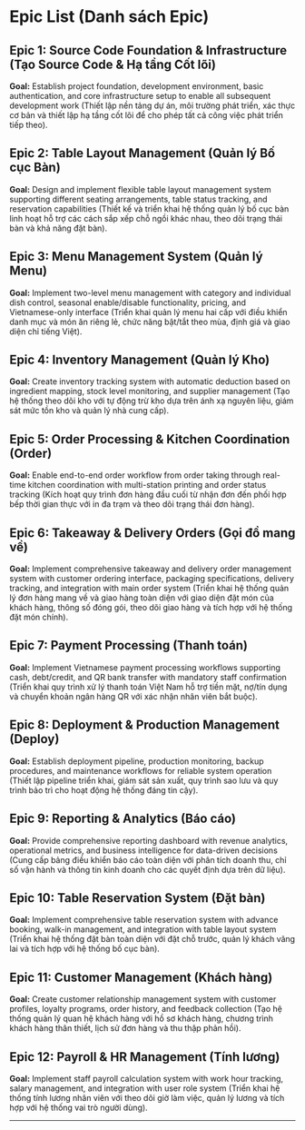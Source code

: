 # Epic List (Danh sách Epic)

## Epic 1: Source Code Foundation & Infrastructure (Tạo Source Code & Hạ tầng Cốt lõi)
**Goal:** Establish project foundation, development environment, basic authentication, and core infrastructure setup to enable all subsequent development work (Thiết lập nền tảng dự án, môi trường phát triển, xác thực cơ bản và thiết lập hạ tầng cốt lõi để cho phép tất cả công việc phát triển tiếp theo).

## Epic 2: Table Layout Management (Quản lý Bố cục Bàn)
**Goal:** Design and implement flexible table layout management system supporting different seating arrangements, table status tracking, and reservation capabilities (Thiết kế và triển khai hệ thống quản lý bố cục bàn linh hoạt hỗ trợ các cách sắp xếp chỗ ngồi khác nhau, theo dõi trạng thái bàn và khả năng đặt bàn).

## Epic 3: Menu Management System (Quản lý Menu)
**Goal:** Implement two-level menu management with category and individual dish control, seasonal enable/disable functionality, pricing, and Vietnamese-only interface (Triển khai quản lý menu hai cấp với điều khiển danh mục và món ăn riêng lẻ, chức năng bật/tắt theo mùa, định giá và giao diện chỉ tiếng Việt).

## Epic 4: Inventory Management (Quản lý Kho)
**Goal:** Create inventory tracking system with automatic deduction based on ingredient mapping, stock level monitoring, and supplier management (Tạo hệ thống theo dõi kho với tự động trừ kho dựa trên ánh xạ nguyên liệu, giám sát mức tồn kho và quản lý nhà cung cấp).

## Epic 5: Order Processing & Kitchen Coordination (Order)
**Goal:** Enable end-to-end order workflow from order taking through real-time kitchen coordination with multi-station printing and order status tracking (Kích hoạt quy trình đơn hàng đầu cuối từ nhận đơn đến phối hợp bếp thời gian thực với in đa trạm và theo dõi trạng thái đơn hàng).

## Epic 6: Takeaway & Delivery Orders (Gọi đồ mang về)
**Goal:** Implement comprehensive takeaway and delivery order management system with customer ordering interface, packaging specifications, delivery tracking, and integration with main order system (Triển khai hệ thống quản lý đơn hàng mang về và giao hàng toàn diện với giao diện đặt món của khách hàng, thông số đóng gói, theo dõi giao hàng và tích hợp với hệ thống đặt món chính).

## Epic 7: Payment Processing (Thanh toán)
**Goal:** Implement Vietnamese payment processing workflows supporting cash, debt/credit, and QR bank transfer with mandatory staff confirmation (Triển khai quy trình xử lý thanh toán Việt Nam hỗ trợ tiền mặt, nợ/tín dụng và chuyển khoản ngân hàng QR với xác nhận nhân viên bắt buộc).

## Epic 8: Deployment & Production Management (Deploy)
**Goal:** Establish deployment pipeline, production monitoring, backup procedures, and maintenance workflows for reliable system operation (Thiết lập pipeline triển khai, giám sát sản xuất, quy trình sao lưu và quy trình bảo trì cho hoạt động hệ thống đáng tin cậy).

## Epic 9: Reporting & Analytics (Báo cáo)
**Goal:** Provide comprehensive reporting dashboard with revenue analytics, operational metrics, and business intelligence for data-driven decisions (Cung cấp bảng điều khiển báo cáo toàn diện với phân tích doanh thu, chỉ số vận hành và thông tin kinh doanh cho các quyết định dựa trên dữ liệu).

## Epic 10: Table Reservation System (Đặt bàn)
**Goal:** Implement comprehensive table reservation system with advance booking, walk-in management, and integration with table layout system (Triển khai hệ thống đặt bàn toàn diện với đặt chỗ trước, quản lý khách vãng lai và tích hợp với hệ thống bố cục bàn).

## Epic 11: Customer Management (Khách hàng)
**Goal:** Create customer relationship management system with customer profiles, loyalty programs, order history, and feedback collection (Tạo hệ thống quản lý quan hệ khách hàng với hồ sơ khách hàng, chương trình khách hàng thân thiết, lịch sử đơn hàng và thu thập phản hồi).

## Epic 12: Payroll & HR Management (Tính lương)
**Goal:** Implement staff payroll calculation system with work hour tracking, salary management, and integration with user role system (Triển khai hệ thống tính lương nhân viên với theo dõi giờ làm việc, quản lý lương và tích hợp với hệ thống vai trò người dùng).

---
